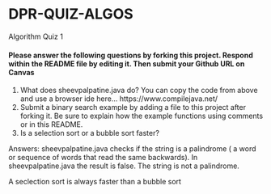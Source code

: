 # DPR-QUIZ-ALGOS
Algorithm Quiz 1
 
<h4>Please answer the following questions by forking this project. Respond within the README file by editing it. Then submit your Github URL on Canvas</h4>
<ol>
 <li>What does sheevpalpatine.java do? You can copy the code from above and use a browser ide here... https://www.compilejava.net/</li>
  <li>Submit a binary search example by adding a file to this project after forking it. Be sure to explain how the example functions using comments or in this README.</li>
  <li>Is a selection sort or a bubble sort faster?</li>
 </ol>



Answers: 
 sheevpalpatine.java checks if the string is a palindrome ( a word or sequence of words that read the same backwards). In sheevpalpatine.java the result is false. The string is not a palindrome.
 
 A seclection sort is always faster than a bubble sort
